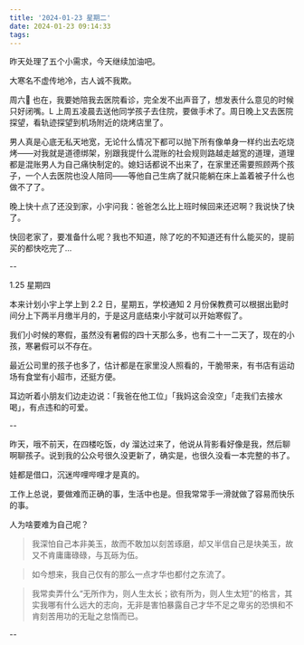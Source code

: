 ```yaml
---
title: '2024-01-23 星期二'
date: 2024-01-23 09:14:33
tags:
---
```


昨天处理了五个小需求，今天继续加油吧。

大寒名不虚传地冷，古人诚不我欺。

周六🚗 也在，我要她陪我去医院看诊，完全发不出声音了，想发表什么意见的时候只好闭嘴。L 上周五凌晨去送他同学孩子去住院，要做手术了。周日晚上又去医院探望，看轨迹探望到机场附近的烧烤店里了。

男人真是心底无私天地宽，无论什么情况下都可以抛下所有像单身一样约出去吃烧烤——对我就是道德绑架，别跟我提什么混账的社会规则路越走越宽的道理，道理都是混账男人为自己痛快制定的。媳妇话都说不出来了，在家里还需要照顾两个孩子，一个人去医院也没人陪同——等他自己生病了就只能躺在床上盖着被子什么也做不了了。

晚上快十点了还没到家，小宇问我：爸爸怎么比上班时候回来还迟啊？我说快了快了。

快回老家了，要准备什么呢？我也不知道，除了吃的不知道还有什么能买的，提前买的都快吃完了...

--

1.25 星期四

本来计划小宇上学上到 2.2 日，星期五，学校通知 2 月份保教费可以根据出勤时间分上下两半月缴半月的，于是这月底结束小宇就可以开始寒假了。

我们小时候的寒假，虽然没有暑假的四十天那么多，也有二十一二天了，现在的小孩，寒暑假可以不存在。

最近公司里的孩子也多了，估计都是在家里没人照看的，干脆带来，有书店有运动场有食堂有小超市，还挺方便。

耳边听着小朋友们边走边说：「我爸在他工位」「我妈这会没空」「走我们去接水喝」，有点违和的可爱。

--

昨天，哦不前天，在四楼吃饭，dy 溜达过来了，他说从背影看好像是我，然后聊啊聊孩子。说到我的公众号很久没更新了，确实是，也很久没看一本完整的书了。

娃都是借口，沉迷哔哩哔哩才是真的。

工作上总说，要做难而正确的事，生活中也是。但我常常手一滑就做了容易而快乐的事。

人为啥要难为自己呢？

> 我深怕自己本非美玉，故而不敢加以刻苦琢磨，却又半信自己是块美玉，故又不肯庸庸碌碌，与瓦砾为伍。

> 如今想来，我自己仅有的那么一点才华也都付之东流了。

> 我常卖弄什么“无所作为，则人生太长；欲有所为，则人生太短”的格言，其实我哪有什么远大的志向，无非是害怕暴露自己才华不足之卑劣的恐惧和不肯刻苦用功的无耻之怠惰而已。

--




